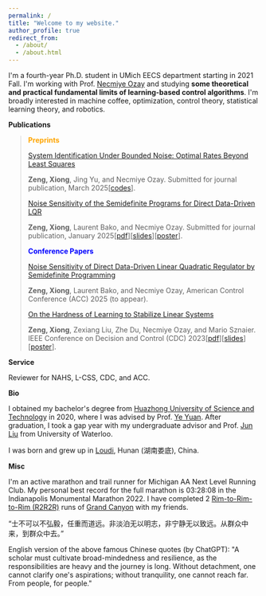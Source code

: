 ```yaml
---
permalink: /
title: "Welcome to my website."
author_profile: true
redirect_from: 
  - /about/
  - /about.html
---
```


I'm a fourth-year Ph.D. student in UMich EECS department starting in 2021 Fall. I'm working with Prof. <a href="https://web.eecs.umich.edu/~necmiye/" target="_blank">Necmiye Ozay</a> and studying **some theoretical and practical fundamental limits of learning-based control algorithms**. I'm broadly interested in machine coffee, optimization, control theory, statistical learning theory, and robotics.

**Publications**
><span style="color:orange">**Preprints**</span>
>
> [System Identification Under Bounded Noise: Optimal Rates Beyond Least Squares](https://github.com/zengxiong111/zengxiong.github.io/blob/master/files/System_Identification_Under_Bounded_Noise__Optimal_Rates_Beyond_Least_Squares-27.pdf)
> 
> **Zeng, Xiong**, Jing Yu, and Necmiye Ozay. Submitted for journal publication, March 2025[<a href="https://github.com/jy-cds/Bounded-Noise-SysID-Minimax-Lowerbound" target="_blank">codes</a>].
> 
> [Noise Sensitivity of the Semidefinite Programs for Direct Data-Driven LQR](https://arxiv.org/abs/2412.19705)
> 
> **Zeng, Xiong**, Laurent Bako, and Necmiye Ozay. Submitted for journal publication, January 2025[<a href="https://github.com/zengxiong111/zengxiong.github.io/blob/master/files/Noise%20Sensitivity%20of%20the%20Semidefinite%20Programs%20for%20Direct%20Data-Driven%20LQR.pdf" target="_blank">pdf</a>][<a href="https://github.com/zengxiong111/zengxiong.github.io/blob/master/files/slides_Noise%20Sensitivity%20of%20DDD%20LQR%20by%20Semidefinite%20Programming.pdf" target="_blank">slides</a>][<a href="https://github.com/zengxiong111/zengxiong.github.io/blob/master/files/Poster_Noise%20Sensitivity%20of%20DDD%20LQR%20by%20Semidefinite%20Programming.pdf" target="_blank">poster</a>].
> 
>
> <span style="color:blue">**Conference Papers**</span> 
> 
> [Noise Sensitivity of Direct Data-Driven Linear Quadratic Regulator by Semidefinite Programming](https://web.eecs.umich.edu/~necmiye/pubs/ZengBO_acc25.pdf)
>
> **Zeng, Xiong**, Laurent Bako, and Necmiye Ozay, American Control Conference (ACC) 2025 (to appear).
>
> [On the Hardness of Learning to Stabilize Linear Systems](https://arxiv.org/abs/2311.11151)
> 
> **Zeng, Xiong**, Zexiang Liu, Zhe Du, Necmiye Ozay, and Mario Sznaier. IEEE Conference on Decision and Control (CDC) 2023[<a href="https://github.com/zengxiong111/zengxiong.github.io/blob/master/files/hard_learn_to_stabilize.pdf" target="_blank">pdf</a>][<a href="https://github.com/zengxiong111/zengxiong.github.io/blob/master/files/hard_learn_stabilize_present.pdf" target="_blank">slides</a>][<a href="https://github.com/zengxiong111/zengxiong.github.io/blob/master/files/On%20The%20Hardness%20of%20Learning%20to%20Stabilize%20Linear%20Systems_Poster.pdf" target="_blank">poster</a>].

**Service**

Reviewer for NAHS, L-CSS, CDC, and ACC.

**Bio**

I obtained my bachelor's degree from <a href="http://english.hust.edu.cn/" target="_blank">Huazhong University of Science and Technology</a> in 2020, where I was advised by Prof. <a href="http://yy311.github.io/" target="_blank">Ye Yuan</a>. After graduation, I took a gap year with my undergraduate advisor and Prof. <a href="https://uwaterloo.ca/applied-mathematics/profiles/jun-liu" target="_blank">Jun Liu</a> from University of Waterloo.

I was born and grew up in <a href="https://en.wikipedia.org/wiki/Loudi" target="_blank">Loudi</a>, Hunan (湖南娄底), China.

**Misc**

I'm an active marathon and trail runner for Michigan AA Next Level Running Club. My personal best record for the full marathon is 03:28:08 in the Indianapolis Monumental Marathon 2022. I have completed 2 <a href="https://www.alltrails.com/explore/recording/rim2rim2rim--2" target="_blank">Rim-to-Rim-to-Rim (R2R2R)</a> runs of <a href="https://www.nps.gov/grca/planyourvisit/index.htm" target="_blank">Grand Canyon</a> with my friends. 

“士不可以不弘毅，任重而道远。非淡泊无以明志，非宁静无以致远。从群众中来，到群众中去。”

English version of the above famous Chinese quotes (by ChatGPT): "A scholar must cultivate broad-mindedness and resilience, as the responsibilities are heavy and the journey is long. Without detachment, one cannot clarify one's aspirations; without tranquility, one cannot reach far. From people, for people."

